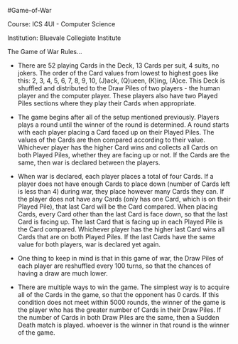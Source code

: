 #Game-of-War

Course: ICS 4UI - Computer Science

Institution: Bluevale Collegiate Institute

The Game of War Rules...

* There are 52 playing Cards in the Deck, 13 Cards per suit, 4 suits, no jokers. The order of the Card values from lowest to highest goes like this: 2, 3, 4, 5, 6, 7, 8, 9, 10, (J)ack, (Q)ueen, (K)ing, (A)ce. This Deck is shuffled and distributed to the Draw Piles of two players - the human player and the computer player. These players also have two Played Piles sections where they play their Cards when appropriate.

* The game begins after all of the setup mentioned previously. Players plays a round until the winner of the round is determined. A round starts with each player placing a Card faced up on their Played Piles. The values of the Cards are then compared according to their value. Whichever player has the higher Card wins and collects all Cards on both Played Piles, whether they are facing up or not. If the Cards are the same, then war is declared between the players.

* When war is declared, each player places a total of four Cards. If a player does not have enough Cards to place down (number of Cards left is less than 4) during war, they place however many Cards they can. If the player does not have any Cards (only has one Card, which is on their Played Pile), that last Card will be the Card compared. When placing Cards, every Card other than the last Card is face down, so that the last Card is facing up. The last Card that is facing up in each Played Pile is the Card compared. Whichever player has the higher last Card wins all Cards that are on both Played Piles. If the last Cards have the same value for both players, war is declared yet again.

* One thing to keep in mind is that in this game of war, the Draw Piles of each player are reshuffled every 100 turns, so that the chances of having a draw are much lower.

* There are multiple ways to win the game. The simplest way is to acquire all of the Cards in the game, so that the opponent has 0 cards. If this condition does not meet within 5000 rounds, the winner of the game is the player who has the greater number of Cards in their Draw Piles. If the number of Cards in both Draw Piles are the same, then a Sudden Death match is played. whoever is the winner in that round is the winner of the game. 
